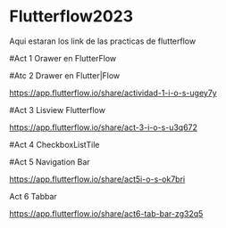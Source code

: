 # Flutterflow2023
Aqui estaran los link de las practicas de flutterflow


#Act 1 Orawer en FlutterFlow


#Atc 2 Drawer en Flutter|Flow

https://app.flutterflow.io/share/actividad-1-i-o-s-ugey7y

#Act 3 Lisview Flutterflow

https://app.flutterflow.io/share/act-3-i-o-s-u3q672

#Act 4 CheckboxListTile

#Act 5 Navigation Bar

https://app.flutterflow.io/share/act5i-o-s-ok7bri

Act 6 Tabbar

https://app.flutterflow.io/share/act6-tab-bar-zg32q5

